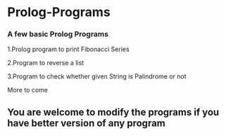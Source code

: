 # Prolog-Programs
<h3>A few basic Prolog Programs</h3>
<p>1.Prolog program to print Fibonacci Series</p>
<p>2.Program to reverse a list</p>
<p>3.Program to check whether given String is Palindrome or not</p>
<p>More to come</p>
<h2> You are welcome to modify the programs if you have better version of any program</h2>
